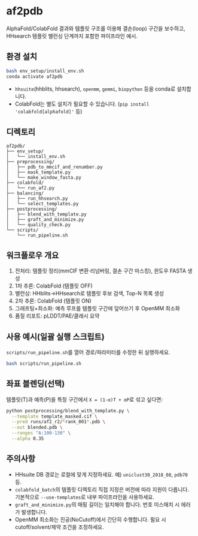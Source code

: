 # af2pdb

AlphaFold/ColabFold 결과와 템플릿 구조를 이용해 결손(loop) 구간을 보수하고,
HHsearch 템플릿 밸런싱 단계까지 포함한 파이프라인 예시.

## 환경 설치
```bash
bash env_setup/install_env.sh
conda activate af2pdb
```
* `hhsuite`(hhblits, hhsearch), `openmm`, `gemmi`, `biopython` 등을 conda로 설치합니다.
* ColabFold는 별도 설치가 필요할 수 있습니다. (`pip install 'colabfold[alphafold]'` 등)

## 디렉토리
```
af2pdb/
├── env_setup/
│   └── install_env.sh
├── preprocessing/
│   ├── pdb_to_mmcif_and_renumber.py
│   ├── mask_template.py
│   └── make_window_fasta.py
├── colabfold/
│   └── run_af2.py
├── balancing/
│   ├── run_hhsearch.py
│   └── select_templates.py
├── postprocessing/
│   ├── blend_with_template.py
│   ├── graft_and_minimize.py
│   └── quality_check.py
└── scripts/
    └── run_pipeline.sh
```

## 워크플로우 개요
1) 전처리: 템플릿 정리(mmCIF 변환·리넘버링, 결손 구간 마스킹), 윈도우 FASTA 생성  
2) 1차 추론: ColabFold (템플릿 OFF)  
3) 밸런싱: HHblits→HHsearch로 템플릿 후보 검색, Top-N 목록 생성  
4) 2차 추론: ColabFold (템플릿 ON)  
5) 그래프팅+최소화: 예측 루프를 템플릿 구간에 덮어쓰기 후 OpenMM 최소화  
6) 품질 리포트: pLDDT/PAE/클래시 요약

## 사용 예시(일괄 실행 스크립트)
`scripts/run_pipeline.sh`를 열어 경로/파라미터를 수정한 뒤 실행하세요.
```bash
bash scripts/run_pipeline.sh
```

## 좌표 블렌딩(선택)
템플릿(T)과 예측(P)을 특정 구간에서 `X = (1-α)T + αP`로 섞고 싶다면:
```bash
python postprocessing/blend_with_template.py \
  --template template_masked.cif \
  --pred runs/af2_r2/*rank_001*.pdb \
  --out blended.pdb \
  --ranges "A:100-130" \
  --alpha 0.35
```

## 주의사항
- HHsuite DB 경로는 로컬에 맞게 지정하세요. 예) `uniclust30_2018_08`, `pdb70` 등.
- `colabfold_batch`의 템플릿 디렉토리 직접 지정은 버전에 따라 지원이 다릅니다. 기본적으로 `--use-templates`로 내부 파이프라인을 사용하세요.
- `graft_and_minimize.py`의 매핑 길이는 일치해야 합니다. 번호 미스매치 시 에러가 발생합니다.
- OpenMM 최소화는 진공(NoCutoff)에서 간단히 수행합니다. 필요 시 cutoff/solvent/제약 조건을 조정하세요.
